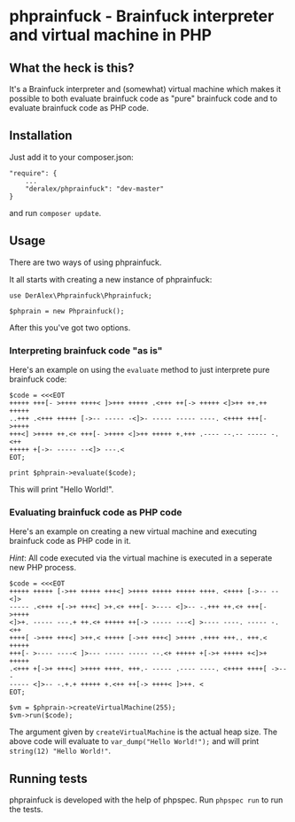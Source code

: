 # phprainfuck - Brainfuck interpreter and virtual machine in PHP

## What the heck is this?
It's a Brainfuck interpreter and (somewhat) virtual machine which makes
it possible to both evaluate brainfuck code as "pure" brainfuck code and
to evaluate brainfuck code as PHP code.

## Installation
Just add it to your composer.json:

    "require": {
        ...
        "deralex/phprainfuck": "dev-master"
    }

and run `composer update`.

## Usage
There are two ways of using phprainfuck.

It all starts with creating a new instance of phprainfuck:

    use DerAlex\Phprainfuck\Phprainfuck;

    $phprain = new Phprainfuck();

After this you've got two options.

### Interpreting brainfuck code "as is"
Here's an example on using the `evaluate` method to just interprete pure brainfuck
code:

    $code = <<<EOT
    +++++ +++[- >++++ ++++< ]>+++ +++++ .<+++ ++[-> +++++ <]>++ ++.++ +++++
    ..+++ .<+++ +++++ [->-- ----- -<]>- ----- ----- ----. <++++ +++[- >++++
    +++<] >++++ ++.<+ +++[- >++++ <]>++ +++++ +.+++ .---- --.-- ----- -.<++
    +++++ +[->- ----- --<]> ---.< 
    EOT;

    print $phprain->evaluate($code);

This will print "Hello World!".

### Evaluating brainfuck code as PHP code
Here's an example on creating a new virtual machine and executing brainfuck
code as PHP code in it.

*Hint*: All code executed via the virtual machine is executed in a seperate
new PHP process.

    $code = <<<EOT
    +++++ +++++ [->++ +++++ +++<] >++++ +++++ +++++ ++++. <++++ [->-- --<]>
    ----- .<+++ +[->+ +++<] >+.<+ +++[- >---- <]>-- -.+++ ++.<+ +++[- >++++
    <]>+. ----- ---.+ ++.<+ +++++ ++[-> ----- ---<] >---- ----. ----- -.<++
    ++++[ ->+++ +++<] >++.< +++++ [->++ +++<] >++++ .++++ +++.. +++.< +++++
    +++[- >---- ----< ]>--- ----- ----- --.<+ +++++ +[->+ +++++ +<]>+ +++++
    .<+++ +[->+ +++<] >++++ ++++. +++.- ----- .---- ----. <++++ ++++[ ->---
    ----- <]>-- -.+.+ +++++ +.<++ ++[-> ++++< ]>++. <
    EOT;

    $vm = $phprain->createVirtualMachine(255);
    $vm->run($code);

The argument given by `createVirtualMachine` is the actual heap size.
The above code will evaluate to `var_dump("Hello World!");` and will print
`string(12) "Hello World!"`.


## Running tests
phprainfuck is developed with the help of phpspec. Run `phpspec run` to run
the tests.
